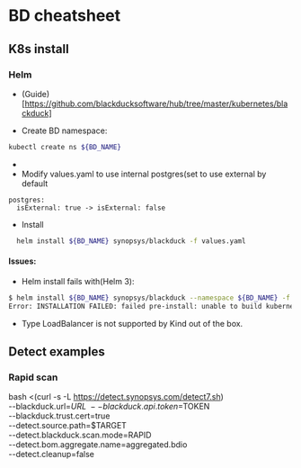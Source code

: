# BD cheatsheet

## K8s install

### Helm

* (Guide)[https://github.com/blackducksoftware/hub/tree/master/kubernetes/blackduck]

* Create BD namespace:
```bash
kubectl create ns ${BD_NAME}
```

*
* Modify values.yaml to use internal postgres(set to use external by default
```
postgres:
  isExternal: true -> isExternal: false
```

* Install
```bash
  helm install ${BD_NAME} synopsys/blackduck -f values.yaml
```

#### Issues:
* Helm install fails with(Helm 3):
```bash
$ helm install ${BD_NAME} synopsys/blackduck --namespace ${BD_NAME} -f ${BD_SIZE}.yaml --set tlsCertSecretName=${BD_NAME}-blackduck-webserver-certificate
Error: INSTALLATION FAILED: failed pre-install: unable to build kubernetes object for pre-install hook blackduck/templates/postgres-config.yaml: error validating "": error validating data: unknown object type "nil" in ConfigMap.data.HUB_POSTGRES_HOST
```
* Type LoadBalancer is not supported by Kind out of the box.

## Detect examples

### Rapid scan

bash <(curl -s -L https://detect.synopsys.com/detect7.sh) \
--blackduck.url=$URL \
--blackduck.api.token=$TOKEN \
--blackduck.trust.cert=true \
--detect.source.path=$TARGET \
--detect.blackduck.scan.mode=RAPID \
--detect.bom.aggregate.name=aggregated.bdio \
--detect.cleanup=false

